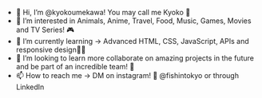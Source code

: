 - 👋 Hi, I’m @kyokoumekawa! You may call me Kyoko 💛
- 👀 I’m interested in Animals, Anime, Travel, Food, Music, Games, Movies and TV Series! 🎮 
- 🌱 I’m currently learning -> Advanced HTML, CSS, JavaScript, APIs and responsive design👩‍💻
- 💞️ I’m looking to learn more collaborate on amazing projects in the future and be part of an incredible team! 👏
- 📫 How to reach me  -> DM on instagram! 💌 @fishintokyo or through LinkedIn

<!---
kyokoumekawa/kyokoumekawa is a ✨ special ✨ repository because its `README.md` (this file) appears on your GitHub profile.
You can click the Preview link to take a look at your changes.
--->
